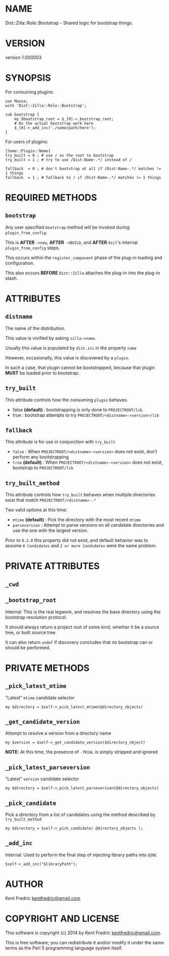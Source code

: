 # NAME

Dist::Zilla::Role::Bootstrap - Shared logic for bootstrap things.

# VERSION

version 1.000003

# SYNOPSIS

For consuming plugins:

    use Moose;
    with 'Dist::Zilla::Role::Bootstrap';

    sub bootstrap {
        my $bootstrap_root = $_[0]->_bootstrap_root;
        # Do the actual bootstrap work here
        $_[0]->_add_inc('./some/path/here');
    }

For users of plugins:

    [Some::Plugin::Name]
    try_built = 0 ; # use / as the root to bootstrap
    try_built = 1 ; # try to use /Dist-Name-.*/ instead of /

    fallback  = 0 ; # don't bootstrap at all if /Dist-Name-.*/ matches != 1 things
    fallback  = 1 ; # fallback to / if /Dist-Name-.*/ matches != 1 things

# REQUIRED METHODS

## `bootstrap`

Any user specified `bootstrap` method will be invoked during `plugin_from_config`.

This is **AFTER** `->new`, **AFTER** `->BUILD`, and **AFTER** `dzil`'s internal `plugin_from_config` steps.

This occurs within the `register_component` phase of the plug-in loading and configuration.

This also occurs **BEFORE** `Dist::Zilla` attaches the plug-in into the plug-in stash.

# ATTRIBUTES

## `distname`

The name of the distribution.

This value is vivified by asking `zilla->name`.

Usually this value is populated by `dist.ini` in the property `name`

However, occasionally, this value is discovered by a `plugin`.

In such a case, that plugin cannot be bootstrapped, because that plugin **MUST** be loaded prior to bootstrap.

## `try_built`

This attribute controls how the consuming `plugin` behaves.

- false **(default)** : bootstrapping is only done to `PROJECTROOT/lib`
- true : bootstrap attempts to try `PROJECTROOT/<distname>-<version>/lib`

## `fallback`

This attribute is for use in conjunction with `try_built`

- `false` : When `PROJECTROOT/<distname>-<version>` does not exist, don't perform any bootstrapping
- `true` **(default)** : When `PROJECTROOT/<distname>-<version>` does not exist, bootstrap to `PROJECTROOT/lib`

## `try_built_method`

This attribute controls how `try_built` behaves when multiple directories exist that match `PROJECTROOT/<distname>-.*`

Two valid options at this time:

- `mtime` **(default)** : Pick the directory with the most recent `mtime`
- `parseversion` : Attempt to parse versions on all candidate directories and use the one with the largest version.

Prior to `0.2.0` this property did not exist, and default behavior was to assume `0 Candidates` and `2 or more Candidates` were the same problem.

# PRIVATE ATTRIBUTES

## `_cwd`

## `_bootstrap_root`

Internal: This is the real legwork, and resolves the base directory using the bootstrap resolution protocol.

It should always return a project root of some kind, whether it be a source tree, or built source tree.

It can also return `undef` if discovery concludes that no bootstrap can or should be performed.

# PRIVATE METHODS

## `_pick_latest_mtime`

"Latest" `mtime` candidate selector

    my $directory = $self->_pick_latest_mtime(@directory_objects)

## `_get_candidate_version`

Attempt to resolve a version from a directory name

    my $version = $self->_get_candidate_version($directory_object)

**NOTE:** At this time, the presence of `-TRIAL` is simply stripped and ignored

## `_pick_latest_parseversion`

"Latest" `version` candidate selector

    my $directory = $self->_pick_latest_parseversion(@directory_objects)

## `_pick_candidate`

Pick a directory from a list of candidates using the method described by `try_built_method`

    my $directory = $self->_pick_candidate( @directory_objects );

## `_add_inc`

Internal: Used to perform the final step of injecting library paths into `@INC`

    $self->_add_inc("$libraryPath");

# AUTHOR

Kent Fredric <kentfredric@gmail.com>

# COPYRIGHT AND LICENSE

This software is copyright (c) 2014 by Kent Fredric <kentfredric@gmail.com>.

This is free software; you can redistribute it and/or modify it under
the same terms as the Perl 5 programming language system itself.
